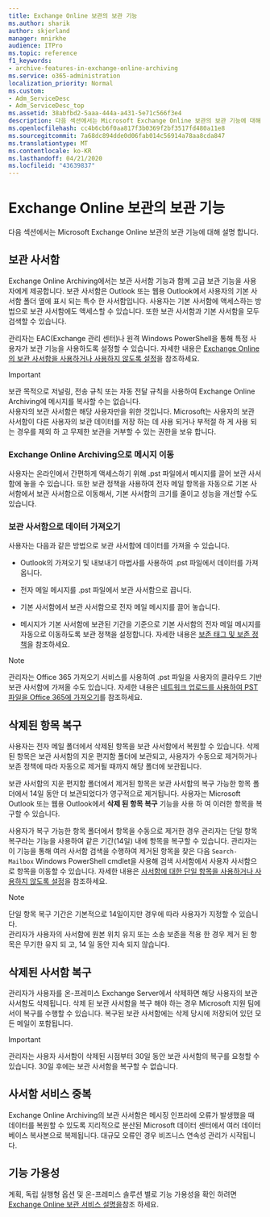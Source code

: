```yaml
---
title: Exchange Online 보관의 보관 기능
ms.author: sharik
author: skjerland
manager: mnirkhe
audience: ITPro
ms.topic: reference
f1_keywords:
- archive-features-in-exchange-online-archiving
ms.service: o365-administration
localization_priority: Normal
ms.custom:
- Adm_ServiceDesc
- Adm_ServiceDesc_top
ms.assetid: 38abfbd2-5aaa-444a-a431-5e71c566f3e4
description: 다음 섹션에서는 Microsoft Exchange Online 보관의 보관 기능에 대해 설명 합니다.
ms.openlocfilehash: cc4b6cb6f0aa817f3b0369f2bf3517fd480a11e8
ms.sourcegitcommit: 7a68dc894dde0d06fab014c56914a78aa8cda847
ms.translationtype: MT
ms.contentlocale: ko-KR
ms.lasthandoff: 04/21/2020
ms.locfileid: "43639837"
---
```

# <a name="archive-features-in-exchange-online-archiving"></a>Exchange Online 보관의 보관 기능

다음 섹션에서는 Microsoft Exchange Online 보관의 보관 기능에 대해 설명 합니다.
  
## <a name="archive-mailbox"></a>보관 사서함

Exchange Online Archiving에서는 보관 사서함 기능과 함께 고급 보관 기능을 사용자에게 제공합니다. 보관 사서함은 Outlook 또는 웹용 Outlook에서 사용자의 기본 사서함 폴더 옆에 표시 되는 특수 한 사서함입니다. 사용자는 기본 사서함에 액세스하는 방법으로 보관 사서함에도 액세스할 수 있습니다. 또한 보관 사서함과 기본 사서함을 모두 검색할 수 있습니다.
  
관리자는 EAC(Exchange 관리 센터)나 원격 Windows PowerShell을 통해 특정 사용자가 보관 기능을 사용하도록 설정할 수 있습니다. 자세한 내용은 [Exchange Online의 보관 사서함을 사용하거나 사용하지 않도록 설정](https://docs.microsoft.com/office365/securitycompliance/enable-archive-mailboxes)을 참조하세요.
  
> [!IMPORTANT]
>  보관 목적으로 저널링, 전송 규칙 또는 자동 전달 규칙을 사용하여 Exchange Online Archiving에 메시지를 복사할 수는 없습니다. <br/>
>  사용자의 보관 사서함은 해당 사용자만을 위한 것입니다. Microsoft는 사용자의 보관 사서함이 다른 사용자의 보관 데이터를 저장 하는 데 사용 되거나 부적절 하 게 사용 되는 경우를 제외 하 고 무제한 보관을 거부할 수 있는 권한을 보유 합니다.
  
### <a name="move-messages-to-exchange-online-archiving"></a>Exchange Online Archiving으로 메시지 이동

사용자는 온라인에서 간편하게 액세스하기 위해 .pst 파일에서 메시지를 끌어 보관 사서함에 놓을 수 있습니다. 또한 보관 정책을 사용하여 전자 메일 항목을 자동으로 기본 사서함에서 보관 사서함으로 이동해서, 기본 사서함의 크기를 줄이고 성능을 개선할 수도 있습니다. 
  
### <a name="import-data-to-the-archive"></a>보관 사서함으로 데이터 가져오기

사용자는 다음과 같은 방법으로 보관 사서함에 데이터를 가져올 수 있습니다.
  
- Outlook의 가져오기 및 내보내기 마법사를 사용하여 .pst 파일에서 데이터를 가져옵니다.
    
- 전자 메일 메시지를 .pst 파일에서 보관 사서함으로 끕니다.
    
- 기본 사서함에서 보관 사서함으로 전자 메일 메시지를 끌어 놓습니다.
    
- 메시지가 기본 사서함에 보관된 기간을 기준으로 기본 사서함의 전자 메일 메시지를 자동으로 이동하도록 보관 정책을 설정합니다. 자세한 내용은 [보존 태그 및 보존 정책](https://docs.microsoft.com/Exchange/policy-and-compliance/mrm/retention-tags-and-retention-policies)을 참조하세요.
    
> [!NOTE]
> 관리자는 Office 365 가져오기 서비스를 사용하여 .pst 파일을 사용자의 클라우드 기반 보관 사서함에 가져올 수도 있습니다. 자세한 내용은 [네트워크 업로드를 사용하여 PST 파일을 Office 365에 가져오기](https://docs.microsoft.com/office365/securitycompliance/use-network-upload-to-import-pst-files)를 참조하세요. 
  
## <a name="deleted-item-recovery"></a>삭제된 항목 복구

사용자는 전자 메일 폴더에서 삭제된 항목을 보관 사서함에서 복원할 수 있습니다. 삭제된 항목은 보관 사서함의 지운 편지함 폴더에 보관되고, 사용자가 수동으로 제거하거나 보존 정책에 따라 자동으로 제거될 때까지 해당 폴더에 보관됩니다.
  
보관 사서함의 지운 편지함 폴더에서 제거된 항목은 보관 사서함의 복구 가능한 항목 폴더에서 14일 동안 더 보관되었다가 영구적으로 제거됩니다. 사용자는 Microsoft Outlook 또는 웹용 Outlook에서 **삭제 된 항목 복구** 기능을 사용 하 여 이러한 항목을 복구할 수 있습니다. 
  
사용자가 복구 가능한 항목 폴더에서 항목을 수동으로 제거한 경우 관리자는 단일 항목 복구라는 기능을 사용하여 같은 기간(14일) 내에 항목을 복구할 수 있습니다. 관리자는 이 기능을 통해 여러 사서함 검색을 수행하여 제거된 항목을 찾은 다음  `Search-Mailbox` Windows PowerShell cmdlet을 사용해 검색 사서함에서 사용자 사서함으로 항목을 이동할 수 있습니다. 자세한 내용은 [사서함에 대한 단일 항목을 사용하거나 사용하지 않도록 설정](https://docs.microsoft.com/office365/securitycompliance/use-network-upload-to-import-pst-files)을 참조하세요.
  
> [!NOTE]
>  단일 항목 복구 기간은 기본적으로 14일이지만 경우에 따라 사용자가 지정할 수 있습니다. <br/>
>  관리자가 사용자의 사서함에 원본 위치 유지 또는 소송 보존을 적용 한 경우 제거 된 항목은 무기한 유지 되 고, 14 일 동안 지속 되지 않습니다. 
  
## <a name="deleted-mailbox-recovery"></a>삭제된 사서함 복구

관리자가 사용자를 온-프레미스 Exchange Server에서 삭제하면 해당 사용자의 보관 사서함도 삭제됩니다. 삭제 된 보관 사서함을 복구 해야 하는 경우 Microsoft 지원 팀에서이 복구를 수행할 수 있습니다. 복구된 보관 사서함에는 삭제 당시에 저장되어 있던 모든 메일이 포함됩니다.
  
> [!IMPORTANT]
> 관리자는 사용자 사서함이 삭제된 시점부터 30일 동안 보관 사서함의 복구를 요청할 수 있습니다. 30일 후에는 보관 사서함을 복구할 수 없습니다. 
  
## <a name="mailbox-service-redundancy"></a>사서함 서비스 중복

Exchange Online Archiving의 보관 사서함은 메시징 인프라에 오류가 발생했을 때 데이터를 복원할 수 있도록 지리적으로 분산된 Microsoft 데이터 센터에서 여러 데이터베이스 복사본으로 복제됩니다. 대규모 오류인 경우 비즈니스 연속성 관리가 시작됩니다. 
  
## <a name="feature-availability"></a>기능 가용성

계획, 독립 실행형 옵션 및 온-프레미스 솔루션 별로 기능 가용성을 확인 하려면 [Exchange Online 보관 서비스 설명을](exchange-online-archiving-service-description.md)참조 하세요.
  
